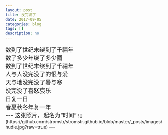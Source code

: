 ```yaml
---
layout: post
title: 没完没了
date: 2017-09-05
categories: blog
tags: []
description: no
---
```

<font size="4">
数到了世纪末绕到了千禧年<br/>数了多少年绕了多少圈<br/>数到了世纪末绕到了千禧年<br/>人与人没完没了的恨与爱<br/>天与地没完没了暑与寒<br/>没完没了喜怒哀乐<br/>日复一日<br/>春夏秋冬年复一年<br/>
---
这张照片，起名为“时间”
</font>
![](https://github.com/stromstr/stromstr.github.io/blob/master/_posts/images/hudie.jpg?raw=true)
---
